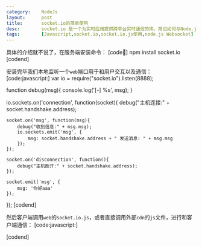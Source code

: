 ```yaml
---
category:    NodeJs
layout:      post
title:       socket.io的简单使用
desc:        socket.io 是一个为实时应用提供跨平台实时通信的库。简记如何与Node.js完美搭配使用
tags:        [Javascript,socket.io,socket.io.js使用,node.js Websocket]
---
```

具体的介绍就不说了，在服务端安装命令：
[code:shell:]
npm install socket.io
[codend]

安装完毕我们本地监听一个`web`端口用于和用户交互以及通信：
[code:javascript:]
var io = require("socket.io").listen(8888);

function debug(msg){
    console.log('[-] %s', msg);
}

io.sockets.on('connection', function(socket){
    debug("主机连接:" + socket.handshake.address);

    socket.on('msg', function(msg){
        debug("收到信息:" + msg.msg);
        io.sockets.emit('msg', {
            msg: socket.handshake.address + " 发送消息: " + msg.msg
        });
    });

    socket.on('disconnection', function(){
        debug("主机断开:" + socket.handshake.address);
    });

    socket.emit('msg', {
        msg: '你好aaa'
    });
});
[codend]

然后客户端调用`web`的`socket.io.js`，或者直接调用外部`cdn`的`js`文件，进行和客户端通信：
[code:javascript:]
<script src="http://localhost:8888/socket.io/socket.io.js"></script>
<script type="text/javascript">
var socket = io.connect("http://localhost:8888");
socket.on("msg", function(msg){
    console.log("[+] " + msg.msg);
});
socket.emit("msg", {
    msg: "Hello!!!"
});
</script>
[codend]